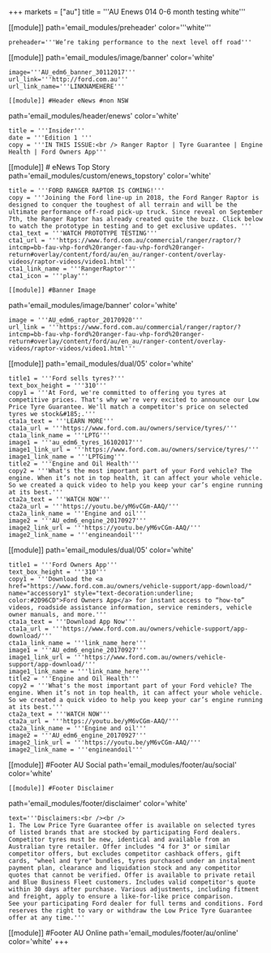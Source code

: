 +++
markets = ["au"]
title = '''AU Enews 014 0-6 month testing white'''

[[module]]
path='email_modules/preheader'
color='''white'''

	preheader='''We’re taking performance to the next level off road'''

[[module]]
path='email_modules/image/banner'
color='white'

	image='''AU_edm6_banner_30112017'''
	url_link='''http://ford.com.au'''
	url_link_name='''LINKNAMEHERE'''

	[[module]] #Header eNews #non NSW
path='email_modules/header/enews'
color='white'

	title = '''Insider'''
	date = '''Edition 1 '''
	copy = '''IN THIS ISSUE:<br /> Ranger Raptor | Tyre Guarantee | Engine Health | Ford Owners App'''
   	

[[module]] # eNews Top Story
path='email_modules/custom/enews_topstory'
color='white'

	title = '''FORD RANGER RAPTOR IS COMING!'''
	copy = '''Joining the Ford line-up in 2018, the Ford Ranger Raptor is designed to conquer the toughest of all terrain and will be the ultimate performance off-road pick-up truck. Since reveal on September 7th, the Ranger Raptor has already created quite the buzz. Click below to watch the prototype in testing and to get exclusive updates. '''
	cta1_text = '''WATCH PROTOTYPE TESTING'''
	cta1_url = '''https://www.ford.com.au/commercial/ranger/raptor/?intcmp=bb-fau-vhp-ford%20ranger-fau-vhp-ford%20ranger-return#overlay/content/ford/au/en_au/ranger-content/overlay-videos/raptor-videos/video1.html'''
	cta1_link_name = '''RangerRaptor'''
	cta1_icon = '''play'''

    [[module]] #Banner Image
path='email_modules/image/banner'
color='white'

	image = '''AU_edm6_raptor_20170920'''
	url_link = '''https://www.ford.com.au/commercial/ranger/raptor/?intcmp=bb-fau-vhp-ford%20ranger-fau-vhp-ford%20ranger-return#overlay/content/ford/au/en_au/ranger-content/overlay-videos/raptor-videos/video1.html'''

[[module]]
path='email_modules/dual/05'
color='white'

	title1 = '''Ford sells tyres?'''
	text_box_height = '''310'''
	copy1 = '''At Ford, we're committed to offering you tyres at competitive prices. That's why we're very excited to announce our Low Price Tyre Guarantee. We'll match a competitor's price on selected tyres we stock&#185;.'''
	cta1a_text = '''LEARN MORE'''
	cta1a_url = '''https://www.ford.com.au/owners/service/tyres/'''
	cta1a_link_name = '''LPTG'''
	image1 = '''au_edm6_tyres_16102017'''
	image1_link_url = '''https://www.ford.com.au/owners/service/tyres/'''
	image1_link_name = '''LPTGimg'''
	title2 = '''Engine and Oil Health'''
	copy2 = '''What's the most important part of your Ford vehicle? The engine. When it’s not in top health, it can affect your whole vehicle. So we created a quick video to help you keep your car’s engine running at its best.'''
	cta2a_text = '''WATCH NOW'''
	cta2a_url = '''https://youtu.be/yM6vCGm-AAQ/'''
	cta2a_link_name = '''Engine and oil'''
	image2 = '''AU_edm6_engine_20170927'''
	image2_link_url = '''https://youtu.be/yM6vCGm-AAQ/'''
	image2_link_name = '''engineandoil'''

[[module]]
path='email_modules/dual/05'
color='white'

	title1 = '''Ford Owners App'''
	text_box_height = '''310'''
	copy1 = '''Download the <a href="https://www.ford.com.au/owners/vehicle-support/app-download/" name="accessory1" style="text-decoration:underline; color:#2D96CD">Ford Owners App</a> for instant access to “how-to” videos, roadside assistance information, service reminders, vehicle owner manuals, and more.'''
	cta1a_text = '''Download App Now'''
	cta1a_url = '''https://www.ford.com.au/owners/vehicle-support/app-download/'''
	cta1a_link_name = '''link_name_here'''
	image1 = '''AU_edm6_engine_20170927'''
	image1_link_url = '''https://www.ford.com.au/owners/vehicle-support/app-download/'''
	image1_link_name = '''link_name_here'''
	title2 = '''Engine and Oil Health'''
	copy2 = '''What's the most important part of your Ford vehicle? The engine. When it’s not in top health, it can affect your whole vehicle. So we created a quick video to help you keep your car’s engine running at its best.'''
	cta2a_text = '''WATCH NOW'''
	cta2a_url = '''https://youtu.be/yM6vCGm-AAQ/'''
	cta2a_link_name = '''Engine and oil'''
	image2 = '''AU_edm6_engine_20170927'''
	image2_link_url = '''https://youtu.be/yM6vCGm-AAQ/'''
	image2_link_name = '''engineandoil'''


[[module]] #Footer AU Social
path='email_modules/footer/au/social'
color='white'

    [[module]] #Footer Disclaimer
path='email_modules/footer/disclaimer'
color='white'

	text='''Disclaimers:<br /><br />
	1. The Low Price Tyre Guarantee offer is available on selected tyres of listed brands that are stocked by participating Ford dealers. Competitor tyres must be new, identical and available from an Australian tyre retailer. Offer includes "4 for 3" or similar competitor offers, but excludes competitor cashback offers, gift cards, "wheel and tyre" bundles, tyres purchased under an instalment payment plan, clearance and liquidation stock and any competitor quotes that cannot be verified. Offer is available to private retail and Blue Business Fleet customers. Includes valid competitor's quote within 30 days after purchase. Various adjustments, including fitment and freight, apply to ensure a like-for-like price comparison.
    See your participating Ford dealer for full terms and conditions. Ford reserves the right to vary or withdraw the Low Price Tyre Guarantee offer at any time.'''

[[module]] #Footer AU Online
path='email_modules/footer/au/online'
color='white'
+++

